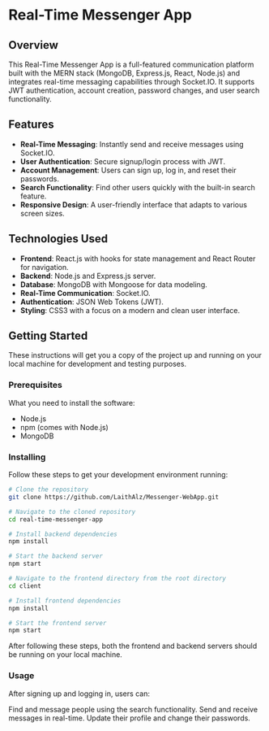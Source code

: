 # Real-Time Messenger App

## Overview

This Real-Time Messenger App is a full-featured communication platform built with the MERN stack (MongoDB, Express.js, React, Node.js) and integrates real-time messaging capabilities through Socket.IO. It supports JWT authentication, account creation, password changes, and user search functionality.

## Features

- **Real-Time Messaging**: Instantly send and receive messages using Socket.IO.
- **User Authentication**: Secure signup/login process with JWT.
- **Account Management**: Users can sign up, log in, and reset their passwords.
- **Search Functionality**: Find other users quickly with the built-in search feature.
- **Responsive Design**: A user-friendly interface that adapts to various screen sizes.

## Technologies Used

- **Frontend**: React.js with hooks for state management and React Router for navigation.
- **Backend**: Node.js and Express.js server.
- **Database**: MongoDB with Mongoose for data modeling.
- **Real-Time Communication**: Socket.IO.
- **Authentication**: JSON Web Tokens (JWT).
- **Styling**: CSS3 with a focus on a modern and clean user interface.

## Getting Started

These instructions will get you a copy of the project up and running on your local machine for development and testing purposes.

### Prerequisites

What you need to install the software:

- Node.js
- npm (comes with Node.js)
- MongoDB

### Installing

Follow these steps to get your development environment running:

```bash
# Clone the repository
git clone https://github.com/LaithAlz/Messenger-WebApp.git

# Navigate to the cloned repository
cd real-time-messenger-app

# Install backend dependencies
npm install

# Start the backend server
npm start

# Navigate to the frontend directory from the root directory
cd client

# Install frontend dependencies
npm install

# Start the frontend server
npm start
```

After following these steps, both the frontend and backend servers should be running on your local machine.

### Usage
After signing up and logging in, users can:

Find and message people using the search functionality.
Send and receive messages in real-time.
Update their profile and change their passwords.
